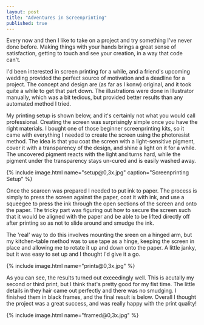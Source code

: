 ```yaml
---
layout: post
title: "Adventures in Screenprinting"
published: true
---
```

Every now and then I like to take on a project and try something I've never done before. Making things with your hands brings a great sense of satisfaction, getting to touch and see your creation, in a way that code can't. 

I'd been interested in screen printing for a while, and a friend's upcoming wedding provided the perfect source of motivation and a deadline for a project. The concept and design are (as far as I konw) original, and it took quite a while to get that part down. The illustrations were done in Illustrator manually, which was a bit tedious, but provided better results than any automated method I tried.

My printing setup is shown below, and it's certainly not what you would call professional. Creating the screen was surprisingly simple once you have the right materials. I bought one of those beginner screenprinting kits, so it came with everything I needed to create the screen using the photoresist method. The idea is that you coat the screen with a light-sensitive pigment, cover it with a transparency of the design, and shine a light on it for a while. The uncovered pigment reacts with the light and turns hard, while the pigment under the transparency stays un-cured and is easily washed away.

{% include image.html name="setup@0,3x.jpg" caption="Screenprinting Setup" %}

<!--more-->

Once the scareen was prepared I needed to put ink to paper. The process is simply to press the screen against the paper, coat it with ink, and use a squeegee to press the ink through the open sections of the screen and onto the paper. The tricky part was figuring out how to secure the screen such that it would be aligned with the paper and be able to be lifted directly off after printing so as not to slide around and smudge the ink. 

The 'real' way to do this involves mounting the sreen on a hinged arm, but my kitchen-table method was to use tape as a hinge, keeping the screen in place and allowing me to rotate it up and down onto the paper. A little janky, but it was easy to set up and I thought I'd give it a go.

{% include image.html name="prints@0,3x.jpg" %}

As you can see, the results turned out exceedingly well. This is acutally my second or third print, but I think that's pretty good for my fist time. The little details in they hair came out perfectly and there was no smudging. I finished them in black frames, and the final result is below. Overall I thought the project was a great success, and was really happy with the print quality! 

{% include image.html name="framed@0,3x.jpg" %}